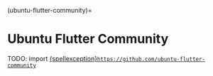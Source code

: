 (ubuntu-flutter-community)=
# Ubuntu Flutter Community

TODO: import [{spellexception}`https://github.com/ubuntu-flutter-community`](https://github.com/ubuntu-flutter-community)
